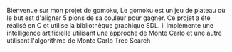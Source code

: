 Bienvenue sur mon projet de gomoku,
Le gomoku est un jeu de plateau où le but est d'aligner 5 pions de sa couleur pour gagner.
Ce projet a été réalisé en C et utilise la bibliothèque graphique SDL.
Il implémente une intelligence artificielle utilisant une approche de Monte Carlo et une autre utilisant l'algorithme de Monte Carlo Tree Search
